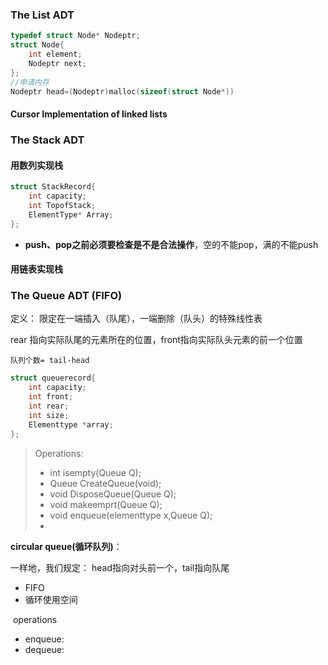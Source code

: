 ### The List ADT

```C
typedef struct Node* Nodeptr;
struct Node{
    int element;
    Nodeptr next;
};
//申请内存
Nodeptr head=(Nodeptr)malloc(sizeof(struct Node*))
```

#### Cursor Implementation of linked lists

### The Stack ADT
#### 用数列实现栈
```C
struct StackRecord{
	int capacity;
    int TopofStack;
    ElementType* Array;
};
```

- **push、pop之前必须要检查是不是合法操作**，空的不能pop，满的不能push

#### 用链表实现栈

### The Queue ADT (FIFO)

定义： 限定在一端插入（队尾），一端删除（队头）的特殊线性表

rear 指向实际队尾的元素所在的位置，front指向实际队头元素的前一个位置

`队列个数= tail-head`

```C
struct queuerecord{
    int capacity;
    int front;
    int rear;
    int size;
    Elementtype *array;
};
```

> Operations:
>
> - int isempty(Queue Q);
> - Queue CreateQueue(void);
> - void DisposeQueue(Queue Q);
> - void makeemprt(Queue Q);
> - void enqueue(elementtype x,Queue Q);
> - 

**circular queue(循环队列)**：

一样地，我们规定： head指向对头前一个，tail指向队尾

- FIFO
- 循环使用空间

​	operations

- enqueue: 
- dequeue: 



